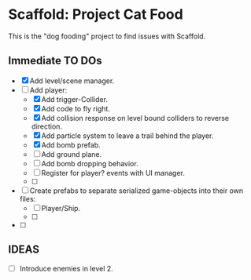 # Scaffold: Project Cat Food #
This is the "dog fooding" project to find issues with Scaffold. 

## Immediate TO DOs ##
- [x] Add level/scene manager. 
- [ ] Add player: 
    - [x] Add trigger-Collider. 
    - [x] Add code to fly right. 
    - [x] Add collision response on level bound colliders to reverse direction. 
    - [x] Add particle system to leave a trail behind the player. 
    - [x] Add bomb prefab. 
    - [ ] Add ground plane. 
    - [ ] Add bomb dropping behavior. 
    - [ ] Register for player? events with UI manager. 
    - [ ] 
    
- [ ] Create prefabs to separate serialized game-objects into their own files: 
    - [ ] Player/Ship. 
    - [ ] 
- [ ] 

## IDEAS ##
- [ ] Introduce enemies in level 2. 
